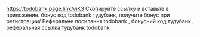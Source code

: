 
https://todobank.page.link/viK3 Скопируйте ссылку и вставьте в приложение.  бонус код  todobank тудубанк, получите бонус при регистрации/ Реферальне посилання todobank , бонусний код тудубанк , реферальная ссылка тудубанк todobank
